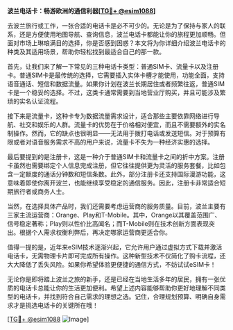 **波兰电话卡：畅游欧洲的通信利器[[TG💪+ @esim1088](https://t.me/s/esim1088)]**

去波兰旅行或工作，一张合适的电话卡是必不可少的。无论是为了保持与家人的联系，还是方便使用地图导航、查询信息，波兰电话卡都能让你的旅程更加顺畅。但面对市场上琳琅满目的选择，你是否感到困惑？本文将为你详细介绍波兰电话卡的种类及其适用场景，帮助你轻松找到最适合自己的那一款。

首先，让我们来了解一下常见的三种电话卡类型：普通SIM卡、流量卡以及注册卡。普通SIM卡是最传统的选择，它需要插入实体卡槽才能使用，功能全面，支持语音通话、短信和数据流量。如果你计划在波兰长期居住或者频繁往返，普通SIM卡是一个稳妥的选择。不过，这类卡通常需要到当地营业厅购买，并且可能涉及繁琐的实名认证流程。

接下来是流量卡，这种卡专为数据流量需求设计，适合那些主要依靠网络进行导航、社交和娱乐的人群。流量卡的优势在于价格相对便宜，而且不需要额外的实名制操作。然而，它的缺点也很明显——无法用于拨打电话或发送短信。对于预算有限或者对语音服务需求不高的用户来说，流量卡不失为一种经济实惠的选择。

最后要提到的是注册卡，这是一种介于普通SIM卡和流量卡之间的折中方案。注册卡虽然也需要绑定个人信息完成注册，但它往往提供更为灵活的服务套餐，比如包含一定额度的通话分钟数和短信条数。此外，部分注册卡还支持国际漫游功能，这意味着即使你离开波兰，也能继续享受稳定的通信服务。因此，注册卡非常适合短期旅行者或商务人士。

当然，在选择具体产品时，我们还需要考虑运营商的服务质量。目前，波兰主要有三家主流运营商：Orange、Play和T-Mobile。其中，Orange以其覆盖范围广、信号稳定著称；Play则以性价比高闻名；而T-Mobile则在技术创新方面表现突出。根据个人需求权衡利弊后，再决定哪家运营商更适合你。

值得一提的是，近年来eSIM技术逐渐兴起，它允许用户通过虚拟方式下载并激活电话卡，无需物理卡片即可完成所有操作。这种新型技术不仅简化了购卡流程，还大大降低了丢失风险。如果你希望体验更便捷的通信方式，不妨试试eSIM卡！

无论你是即将踏上波兰之旅的新手，还是已经在当地生活多年的居民，拥有一张优质的电话卡总能让你的生活更加便利。希望上述内容能够帮助你更好地理解不同类型的电话卡，并找到符合自己需求的理想之选。记住，合理规划预算、明确自身需求才是挑选电话卡的关键所在哦！

[[TG💪+ @esim1088](https://t.me/s/esim1088) ![Image](https://i.postimg.cc/4NQfJmqS/Snipaste-2025-05-13-00-14-12.png)]